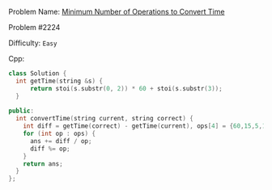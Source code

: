 Problem Name: [Minimum Number of Operations to Convert Time](https://leetcode.com/problems/minimum-number-of-operations-to-convert-time/description/)

Problem #2224

Difficulty: `Easy`

Cpp:

```cpp
class Solution {
  int getTime(string &s) {
      return stoi(s.substr(0, 2)) * 60 + stoi(s.substr(3));
  }
  
public:
  int convertTime(string current, string correct) {
    int diff = getTime(correct) - getTime(current), ops[4] = {60,15,5,1}, ans = 0;
    for (int op : ops) {
      ans += diff / op;
      diff %= op;
    }
    return ans;
  }
};
```
